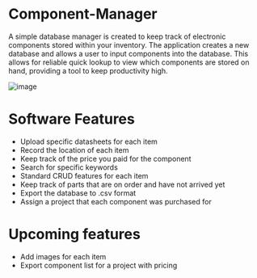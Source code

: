 # Component-Manager

A simple database manager is created to keep track of electronic components stored within your inventory.  The application
creates a new database and allows a user to input components into the database. This allows for reliable quick lookup to view which components
are stored on hand, providing a tool to keep productivity high.


![image](https://github.com/Quenel/Component-Manager/assets/94429003/d1f55b13-7f66-45c8-88d5-2c3ea6c4d24d)


# Software Features
- Upload specific datasheets for each item
- Record the location of each item
- Keep track of the price you paid for the component
- Search for specific keywords
- Standard CRUD features for each item
- Keep track of parts that are on order and have not arrived yet
- Export the database to .csv format
- Assign a project that each component was purchased for


# Upcoming features
- Add images for each item
- Export component list for a project with pricing
